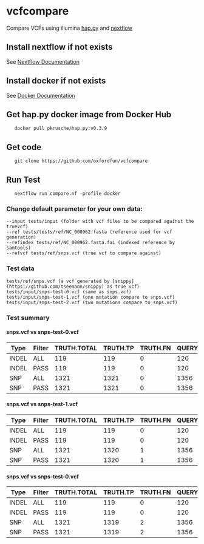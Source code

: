 # vcfcompare
Compare VCFs using illumina [hap.py](https://github.com/Illumina/hap.py) and [nextflow](https://www.nextflow.io/)

## Install nextflow if not exists
See [Nextflow Documentation](https://www.nextflow.io/docs/latest/getstarted.html)

## Install docker if not exists
See [Docker Documentation](https://docs.docker.com/install/linux/docker-ce/ubuntu/)

## Get hap.py docker image from Docker Hub

```
   docker pull pkrusche/hap.py:v0.3.9
```

## Get code
```
   git clone https://github.com/oxfordfun/vcfcompare
```
## Run Test
```
   nextflow run compare.nf -profile docker
```

### Change default parameter for your own data:
```
--input tests/input (folder with vcf files to be compared against the truevcf)
--ref tests/tests/ref/NC_000962.fasta (reference used for vcf generation)
--refindex tests/ref/NC_000962.fasta.fai (indexed reference by samtools)
--refvcf tests/ref/snps.vcf (true vcf to compare against)
```
### Test data 
```
tests/ref/snps.vcf (a vcf generated by [snippy](https://github.com/tseemann/snippy) as true vcf)
tests/input/snps-test-0.vcf (same as snps.vcf)
tests/input/snps-test-1.vcf (one mutation compare to snps.vcf)
tests/input/snps-test-2.vcf (two mutations compare to snps.vcf)
```

### Test summary
#### snps.vcf vs snps-test-0.vcf
|Type|Filter|TRUTH.TOTAL|TRUTH.TP|TRUTH.FN|QUERY.TOTAL|QUERY.FP|QUERY.UNK|FP.gt|METRIC.Recall|METRIC.Precision|METRIC.Frac_NA|METRIC.F1_Score|TRUTH.TOTAL.TiTv_ratio|QUERY.TOTAL.TiTv_ratio|TRUTH.TOTAL.het_hom_ratio|QUERY.TOTAL.het_hom_ratio|
|-----|-----|-----|-----|-----|-----|-----|-----|-----|-----|-----|-----|-----|-----|-----|-----|-----|
|INDEL|ALL|119|119|0|120|0|0|0|1.0|1.0|0.0|1.0|||0.0|0.0|
|INDEL|PASS|119|119|0|120|0|0|0|1.0|1.0|0.0|1.0|||0.0|0.0|
|SNP|ALL|1321|1321|0|1356|0|0|0|1.0|1.0|0.0|1.0|1.68686868687|1.66404715128|0.0|0.0|
|SNP|PASS|1321|1321|0|1356|0|0|0|1.0|1.0|0.0|1.0|1.68686868687|1.66404715128|0.0|0.0|

#### snps.vcf vs snps-test-1.vcf

|Type|Filter|TRUTH.TOTAL|TRUTH.TP|TRUTH.FN|QUERY.TOTAL|QUERY.FP|QUERY.UNK|FP.gt|METRIC.Recall|METRIC.Precision|METRIC.Frac_NA|METRIC.F1_Score|TRUTH.TOTAL.TiTv_ratio|QUERY.TOTAL.TiTv_ratio|TRUTH.TOTAL.het_hom_ratio|QUERY.TOTAL.het_hom_ratio
|-----|-----|-----|-----|-----|-----|-----|-----|-----|-----|-----|-----|-----|-----|-----|-----|-----|
|INDEL|ALL|119|119|0|120|0|0|0|1.0|1.0|0.0|1.0|||0.0|0.0|
|INDEL|PASS|119|119|0|120|0|0|0|1.0|1.0|0.0|1.0|||0.0|0.0|
|SNP|ALL|1321|1320|1|1356|1|0|0|0.999243|0.999263|0.0|0.999253|1.68686868687|1.66404715128|0.0|0.0|
|SNP|PASS|1321|1320|1|1356|1|0|0|0.999243|0.999263|0.0|0.999253|1.68686868687|1.66404715128|0.0|0.0|

#### snps.vcf vs snps-test-0.vcf
|Type|Filter|TRUTH.TOTAL|TRUTH.TP|TRUTH.FN|QUERY.TOTAL|QUERY.FP|QUERY.UNK|FP.gt|METRIC.Recall|METRIC.Precision|METRIC.Frac_NA|METRIC.F1_Score|TRUTH.TOTAL.TiTv_ratio|QUERY.TOTAL.TiTv_ratio|TRUTH.TOTAL.het_hom_ratio|QUERY.TOTAL.het_hom_ratio
|-----|-----|-----|-----|-----|-----|-----|-----|-----|-----|-----|-----|-----|-----|-----|-----|-----|
|INDEL|ALL|119|119|0|120|0|0|0|1.0|1.0|0.0|1.0|||0.0|0.0|
|INDEL|PASS|119|119|0|120|0|0|0|1.0|1.0|0.0|1.0|||0.0|0.0|
|SNP|ALL|1321|1319|2|1356|2|0|0|0.998486|0.998525|0.0|0.998506|1.68686868687|1.65882352941|0.0|0.0|
|SNP|PASS|1321|1319|2|1356|2|0|0|0.998486|0.998525|0.0|0.998506|1.68686868687|1.65882352941|0.0|0.0|

